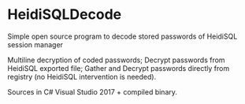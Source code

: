 # HeidiSQLDecode
Simple open source program to decode stored passwords of HeidiSQL session manager

Multiline decryption of coded passwords;
Decrypt passwords from HeidiSQL exported file;
Gather and Decrypt passwords directly from registry (no HeidiSQL intervention is needed).

Sources in C# Visual Studio 2017 + compiled binary.
